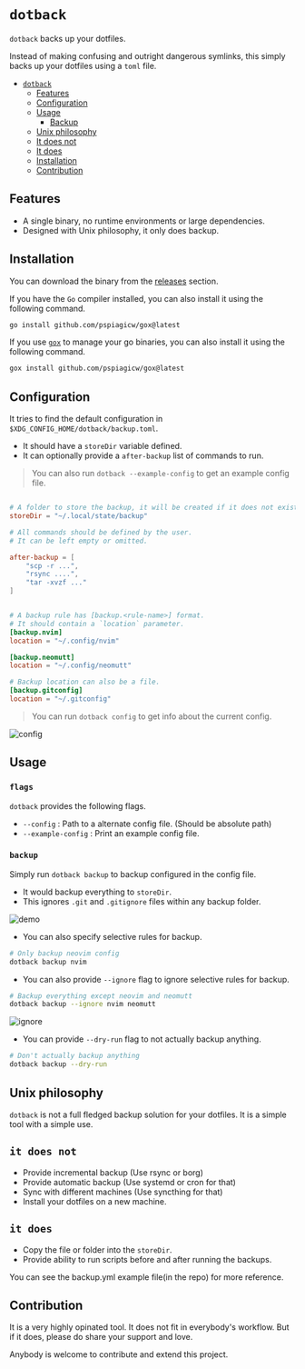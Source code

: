 # `dotback`

`dotback` backs up your dotfiles.

Instead of making confusing and outright dangerous symlinks, this simply backs up your dotfiles using a `toml` file.

<!-- TOC start (generated with https://github.com/derlin/bitdowntoc) -->

- [`dotback`](#dotback)
   * [Features](#features)
   * [Configuration](#configuration)
   * [Usage](#usage)
      + [Backup](#backup)
   * [Unix philosophy](#unix-philosophy)
   * [It does not](#it-does-not)
   * [It does](#it-does)
   * [Installation](#installation)
   * [Contribution](#contribution)

<!-- TOC end -->

## Features

- A single binary, no runtime environments or large dependencies.
- Designed with Unix philosophy, it only does backup.

## Installation

You can download the binary from the [releases](https://github.com/pspiagicw/dotback/releases) section.

If you have the `Go` compiler installed, you can also install it using the following command.

```sh
go install github.com/pspiagicw/gox@latest
```

If you use [`gox`](https://github.com/pspiagicw/gox) to manage your go binaries, you can also install it using the following command.

```sh
gox install github.com/pspiagicw/gox@latest
```

## Configuration

It tries to find the default configuration in `$XDG_CONFIG_HOME/dotback/backup.toml`.
- It should have a `storeDir` variable defined. 
- It can optionally provide a `after-backup` list of commands to run.

> You can also run `dotback --example-config` to get an example config file.

```toml

# A folder to store the backup, it will be created if it does not exist.
storeDir = "~/.local/state/backup"

# All commands should be defined by the user.
# It can be left empty or omitted.

after-backup = [
    "scp -r ...",
    "rsync ....",
    "tar -xvzf ..."
]


# A backup rule has [backup.<rule-name>] format.
# It should contain a `location` parameter.
[backup.nvim]
location = "~/.config/nvim"

[backup.neomutt]
location = "~/.config/neomutt"

# Backup location can also be a file.
[backup.gitconfig]
location = "~/.gitconfig"

```

> You can run `dotback config` to get info about the current config.

![config](/dotback/gifs/config.gif)

## Usage

### `flags`
`dotback` provides the following flags.
- `--config` : Path to a alternate config file. (Should be absolute path)
- `--example-config` : Print an example config file.

### `backup`

Simply run `dotback backup` to backup configured in the config file. 
- It would backup everything to `storeDir`.
- This ignores `.git` and `.gitignore` files within any backup folder.

![demo](/dotback/gifs/backup.gif)

- You can also specify selective rules for backup. 

```sh
# Only backup neovim config
dotback backup nvim
```

- You can also provide `--ignore` flag to ignore selective rules for backup.

```sh
# Backup everything except neovim and neomutt
dotback backup --ignore nvim neomutt
```

![ignore](/dotback/gifs/ignore.gif)

- You can provide `--dry-run` flag to not actually backup anything.

```sh
# Don't actually backup anything
dotback backup --dry-run
```


## Unix philosophy

`dotback` is not a full fledged backup solution for your dotfiles. It is a simple tool with a simple use.

## `it does not`
- Provide incremental backup (Use rsync or borg)
- Provide automatic backup (Use systemd or cron for that) 
- Sync with different machines (Use syncthing for that)
- Install your dotfiles on a new machine.

## `it does`
- Copy the file or folder into the `storeDir`.
- Provide ability to run scripts before and after running the backups.

You can see the backup.yml example file(in the repo) for more reference.


## Contribution

It is a very highly opinated tool. It does not fit in everybody's workflow.
But if it does, please do share your support and love.

Anybody is welcome to contribute and extend this project. 
